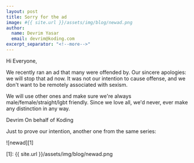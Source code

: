 ```yaml
---
layout: post
title: Sorry for the ad
image: #{{ site.url }}/assets/img/blog/newad.png
author:
  name: Devrim Yasar
  email: devrim@koding.com
excerpt_separator: "<!--more-->"
---
```


Hi Everyone,

We recently ran an ad that many were offended by. Our sincere apologies: we will stop that ad now. It was not our intention to cause offense, and we don't want to be remotely associated with sexism.
<!--more-->

We will use other ones and make sure we're always male/female/straight/lgbt friendly. Since we love all, we'd never, ever make any distinction in any way.

Devrim
On behalf of Koding

Just to prove our intention, another one from the same series:

![newad][1]

[1]: {{ site.url }}/assets/img/blog/newad.png
